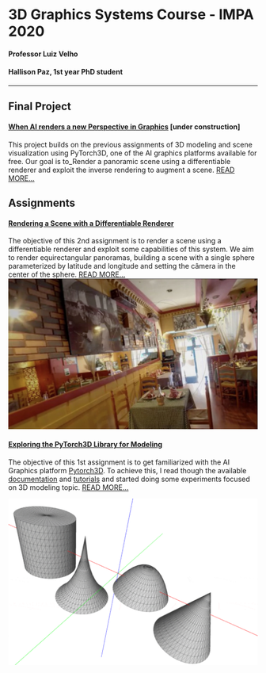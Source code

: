 # 3D Graphics Systems Course - IMPA 2020

#### Professor Luiz Velho
#### Hallison Paz, 1st year PhD student

---------

## Final Project 

#### [When AI renders a new Perspective in Graphics](project.md) \[under construction]

This project builds on the previous assignments of 3D modeling and scene visualization using PyTorch3D, one of the AI graphics platforms available for free. Our goal is to_Render a panoramic scene using a differentiable renderer and exploit the inverse rendering to augment a scene.  [READ MORE...](project.md)

## Assignments

#### [Rendering a Scene with a Differentiable Renderer](assignment2.md)

The objective of this 2nd assignment is to render a scene using a differentiable renderer and exploit some capabilities of this system. We aim to render equirectangular panoramas, building a scene with a single sphere parameterized by latitude and longitude and setting the câmera in the center of the sphere. [READ MORE...](assignment2.md)
![Expected result, not reality](img/expectation.jpg)

#### [Exploring the PyTorch3D Library for Modeling](assignment1.md)

The objective of this 1st assignment is to get familiarized with the AI Graphics platform [Pytorch3D](https://pytorch3d.org/). To achieve this, I read though the available [documentation](https://pytorch3d.org/docs/why_pytorch3d) and [tutorials](https://pytorch3d.org/tutorials) and started doing some experiments focused on 3D modeling topic. [READ MORE...](assignment1.md)

![Some shapes of revolution](img/rev_shapes.gif)
<!--stackedit_data:
eyJoaXN0b3J5IjpbMjAyNzA0MTQ5OSw2MDg2NTQ4MjEsLTE4OD
I1NDAzNTQsLTExNzQ1OTc1NjksLTM4NjI0NTE3LDE0OTI3OTk3
NTAsNDg0NjAzODEsLTE0NjU4MjgzMTksLTE5NTAxNzI2OTEsLT
EyNTExOTkwNTMsOTI3MDExMjg0LC0xMjg0OTkwMzM0LDE3NDE0
MzE4MDUsLTExNzQyMzk1MzEsLTE0MzQ0MTA2MzQsLTU0MjQ4Nj
MxMSwtMTM4MTU3MDQzMSwxNDI2NDU2NjksLTE2MDUxNjExNDgs
LTE5Mzg1MzAzOThdfQ==
-->